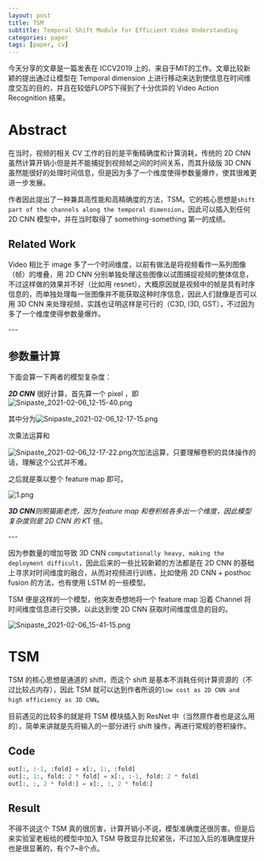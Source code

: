 ```yaml
---
layout: post
title: TSM
subtitle: Temporal Shift Module for Efficient Video Understanding
categories: paper
tags: [paper, cv]
---
```

今天分享的文章是一篇发表在 ICCV2019 上的、来自于MIT的工作。文章比较新颖的提出通过让模型在 Temporal dimension 上进行移动来达到使信息在时间维度交互的目的，并且在较低FLOPS下得到了十分优异的 Video Action Recognition 结果。



# **Abstract**



在当时，视频的相关 CV 工作的目的是平衡精确度和计算消耗，传统的 2D CNN 虽然计算开销小但是并不能捕捉到视频帧之间的时间关系，而其升级版 3D CNN 虽然能很好的处理时间信息，但是因为多了一个维度使得参数量爆炸，使其很难更进一步发展。



作者因此提出了一种兼具高性能和高精确度的方法，TSM。它的核心思想是`shift part of the channels along the temporal dimension`，因此可以插入到任何 2D CNN 模型中，并在当时取得了 something-something 第一的成绩。



## **Related Work**



Video 相比于 image 多了一个时间维度，以前有做法是将视频看作一系列图像（帧）的堆叠，用 2D CNN 分别单独处理这些图像以试图捕捉视频的整体信息，不过这样做的效果并不好（比如用 resnet），大概原因就是视频中的帧是具有时序信息的，而单独处理每一张图像并不能获取这种时序信息，因此人们就像是否可以用 3D CNN 来处理视频，实践也证明这样是可行的（C3D, I3D, GST），不过因为多了一个维度使得参数量爆炸。



\---



## **参数量计算**



下面会算一下两者的模型复杂度：

***2D CNN*** 很好计算，首先算一个 pixel ，即 ![Snipaste_2021-02-06_12-15-40.png](https://i.loli.net/2021/02/06/qa2u7UeKPyV1iTN.png)

其中分为![Snipaste_2021-02-06_12-17-15.png](https://i.loli.net/2021/02/06/xCqZ2Eubkh5GO6F.png)

次乘法运算和

![Snipaste_2021-02-06_12-17-22.png](https://i.loli.net/2021/02/06/OK2phlHS3xaj7ny.png)次加法运算，只要理解卷积的具体操作的话，理解这个公式并不难。



之后就是乘以整个 feature map 即可。



![1.png](https://i.loli.net/2021/02/06/hXCrS3oflqYy7B1.png)



***3D CNN**则照猫画老虎，因为 feature map 和卷积核各多出一个维度，因此模型复杂度则是 2D CNN 的 K*T 倍。

\---

因为参数量的增加导致 3D CNN `computationally heavy, making the deployment difficult`，因此后来的一些比较新颖的方法都是在 2D CNN 的基础上寻求对时间维度的融合，从而对视频进行训练，比如使用 2D CNN + posthoc fusion 的方法，也有使用 LSTM 的一些模型。



TSM 便是这样的一个模型，他突发奇想地将一个 feature map 沿着 Channel 将时间维度信息进行交换，以此达到使 2D CNN 获取时间维度信息的目的。



![Snipaste_2021-02-06_15-41-15.png](https://i.loli.net/2021/02/06/bkmD7Oxd54fg6zC.png)



# **TSM**

TSM 的核心思想是通道的 shift，而这个 shift 是基本不消耗任何计算资源的（不过比较占内存），因此 TSM 就可以达到作者所说的`low cost as 2D CNN and high efficiency as 3D CNN`。



目前遇见的比较多的就是将 TSM 模块插入到 ResNet 中（当然原作者也是这么用的），简单来讲就是先将输入的一部分进行 shift 操作，再进行常规的卷积操作。

## **Code**

```python
out[:, :-1, :fold] = x[:, 1:, :fold] 
out[:, 1:, fold: 2 * fold] = x[:, :-1, fold: 2 * fold]  
out[:, :, 2 * fold:] = x[:, :, 2 * fold:]
```

## **Result**

不得不说这个 TSM 真的很厉害，计算开销小不说，模型准确度还很厉害。但是后来实验室老板给的模型中加入 TSM 导致显存比较紧张，不过加入后的准确度提升也是很显著的，有个7~8个点。